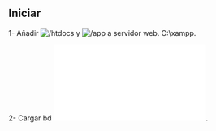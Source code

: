 ## Iniciar
1- Añadir ![/htdocs](htdocs) y ![/app](app) a servidor web. C:\xampp.

2- Cargar bd ![manganime.sql](manganime.sql).
